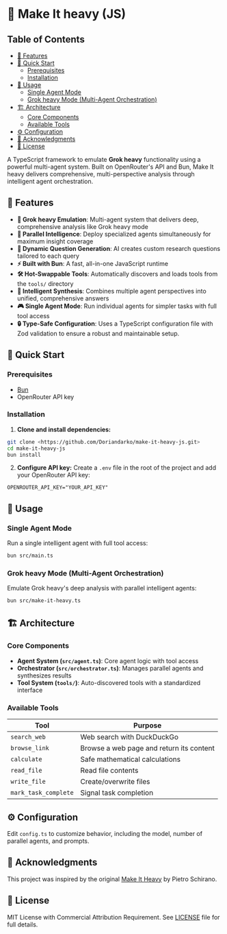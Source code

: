 # 🚀 Make It heavy (JS)

## Table of Contents

- [🌟 Features](#features)
- [🚀 Quick Start](#quick-start)
  - [Prerequisites](#prerequisites)
  - [Installation](#installation)
- [🎯 Usage](#usage)
  - [Single Agent Mode](#single-agent-mode)
  - [Grok heavy Mode (Multi-Agent Orchestration)](#grok-heavy-mode-multi-agent-orchestration)
- [🏗️ Architecture](#architecture)
  - [Core Components](#core-components)
  - [Available Tools](#available-tools)
- [⚙️ Configuration](#configuration)
- [🙏 Acknowledgments](#acknowledgments)
- [📝 License](#license)

A TypeScript framework to emulate **Grok heavy** functionality using a powerful multi-agent system. Built on OpenRouter's API and Bun, Make It heavy delivers comprehensive, multi-perspective analysis through intelligent agent orchestration.

## 🌟 Features

- **🧠 Grok heavy Emulation**: Multi-agent system that delivers deep, comprehensive analysis like Grok heavy mode
- **🔀 Parallel Intelligence**: Deploy specialized agents simultaneously for maximum insight coverage
- **🎯 Dynamic Question Generation**: AI creates custom research questions tailored to each query
- **⚡ Built with Bun**: A fast, all-in-one JavaScript runtime
- **🛠️ Hot-Swappable Tools**: Automatically discovers and loads tools from the `tools/` directory
- **🔄 Intelligent Synthesis**: Combines multiple agent perspectives into unified, comprehensive answers
- **🎮 Single Agent Mode**: Run individual agents for simpler tasks with full tool access
- **🔒 Type-Safe Configuration**: Uses a TypeScript configuration file with Zod validation to ensure a robust and maintainable setup.

## 🚀 Quick Start

### Prerequisites

- [Bun](https://bun.sh/)
- OpenRouter API key

### Installation

1. **Clone and install dependencies:**

```bash
git clone <https://github.com/Doriandarko/make-it-heavy-js.git>
cd make-it-heavy-js
bun install
```

2. **Configure API key:**
   Create a `.env` file in the root of the project and add your OpenRouter API key:

```
OPENROUTER_API_KEY="YOUR_API_KEY"
```

## 🎯 Usage

### Single Agent Mode

Run a single intelligent agent with full tool access:

```bash
bun src/main.ts
```

### Grok heavy Mode (Multi-Agent Orchestration)

Emulate Grok heavy's deep analysis with parallel intelligent agents:

```bash
bun src/make-it-heavy.ts
```

## 🏗️ Architecture

### Core Components

- **Agent System (`src/agent.ts`)**: Core agent logic with tool access
- **Orchestrator (`src/orchestrator.ts`)**: Manages parallel agents and synthesizes results
- **Tool System (`tools/`)**: Auto-discovered tools with a standardized interface

### Available Tools

| Tool                 | Purpose                                  |
| -------------------- | ---------------------------------------- |
| `search_web`         | Web search with DuckDuckGo               |
| `browse_link`        | Browse a web page and return its content |
| `calculate`          | Safe mathematical calculations           |
| `read_file`          | Read file contents                       |
| `write_file`         | Create/overwrite files                   |
| `mark_task_complete` | Signal task completion                   |

## ⚙️ Configuration

Edit `config.ts` to customize behavior, including the model, number of parallel agents, and prompts.

## 🙏 Acknowledgments

This project was inspired by the original [Make It Heavy](https://github.com/Doriandarko/make-it-heavy) by Pietro Schirano.

## 📝 License

MIT License with Commercial Attribution Requirement. See [LICENSE](LICENSE) file for full details.
